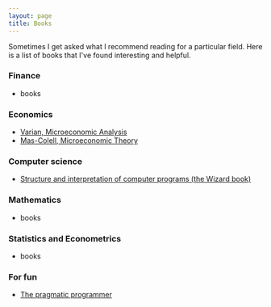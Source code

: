 ```yaml
---
layout: page
title: Books
---
```

Sometimes I get asked what I recommend reading for a particular field. Here is a list of books that I've found interesting and helpful.

### Finance
* books

### Economics
* [Varian, Microeconomic Analysis](https://www.goodreads.com/book/show/323071.Micro_Analysis?ac=1&from_search=true)
* [Mas-Colell, Microeconomic Theory](https://www.goodreads.com/book/show/735963.Microeconomic_Theory?ac=1&from_search=true)

### Computer science
* [Structure and interpretation of computer programs (the Wizard book)](https://www.goodreads.com/book/show/43713.Structure_and_Interpretation_of_Computer_Programs)

### Mathematics
* books

### Statistics and Econometrics
* books

### For fun
* [The pragmatic programmer](https://www.goodreads.com/book/show/4099.The_Pragmatic_Programmer)
